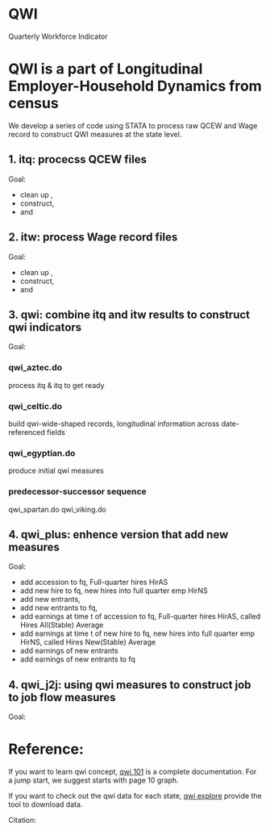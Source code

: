 # QWI
Quarterly Workforce Indicator

# QWI is a part of Longitudinal Employer-Household Dynamics from census

We develop a series of code using STATA to process raw QCEW and Wage record to construct QWI measures at the state level. 

## 1. itq: procecss QCEW files

Goal: 
- clean up , 
- construct, 
- and 

## 2. itw: process Wage record files

Goal:
- clean up , 
- construct, 
- and

## 3. qwi: combine itq and itw results to construct qwi indicators

Goal: 

### qwi_aztec.do
process itq & itq to get ready
### qwi_celtic.do
build qwi-wide-shaped records, longitudinal information across date-referenced fields
### qwi_egyptian.do
produce initial qwi measures
### predecessor-successor sequence
qwi_spartan.do 
qwi_viking.do

## 4. qwi_plus: enhence version that add new measures

Goal:
- add accession to fq, Full-quarter hires HirAS 
- add new hire to fq, new hires into full quarter emp HirNS
- add new entrants, 
- add new entrants to fq, 
- add earnings at time t of accession to fq, Full-quarter hires HirAS, called Hires All(Stable) Average
- add earnings at time t of new hire to fq, new hires into full quarter emp HirNS, called Hires New(Stable) Average
- add earnings of new entrants
- add earnings of new entrants to fq

## 4. qwi_j2j: using qwi measures to construct job to job flow measures

Goal: 

# Reference:

If you want to learn qwi concept, [qwi 101](https://lehd.ces.census.gov/doc/QWI_101.pdf) is a complete documentation. 
For a jump start, we suggest starts with page 10 graph. 

If you want to check out the qwi data for each state, [qwi explore](https://qwiexplorer.ces.census.gov/static/explore.html#x=0&g=0) provide the tool to download data. 

Citation:
